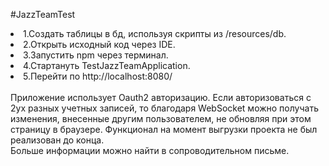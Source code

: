 #JazzTeamTest

<li>1.Создать таблицы в бд, используя скрипты из /resources/db.</li>
<li>2.Открыть исходный код через IDE.</li>
<li>3.Запустить npm через терминал.</li>
<li>4.Стартануть TestJazzTeamApplication.</li>
<li>5.Перейти по http://localhost:8080/</li></br>
Приложение использует Oauth2 авторизацию. Если авторизоваться с 2ух разных учетных записей, то  благодаря WebSocket можно получать изменения, внесенные другим пользователем, не обновляя при этом страницу в браузере.
Функционал на момент выгрузки проекта не был реализован до конца.</br>
Больше информации можно найти в сопроводительном письме.
